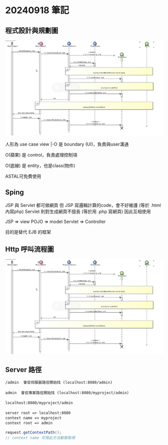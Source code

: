 # 20240918 筆記

## 程式設計與規劃圖
![alt text](<../teacher_save/螢幕擷取畫面 2024-09-18 113242.png>)

人形為 use case view
|-O 是 boundary (UI)，負責與user溝通

O(蘋果) 是 control，負責處理控制項

O(底線) 是 entity，也是class(物件)

ASTAL可免費使用

## Sping

JSP 與 Servlet 都可做網頁
但 JSP 寫邏輯計算的code，會不好維護 (等於 .html 內寫php)
Servlet 則對生成網頁不擅長 (等於用 .php 寫網頁)
因此互相使用

JSP => view
POJO => model
Servlet => Controller

目的是替代 EJB 的框架

## Http 呼叫流程圖

![alt text](<../teacher_save/螢幕擷取畫面 2024-09-18 113242.png>)

## Server 路徑

```
/admin  會從伺服器路徑開始找 (localhost:8080/admin)

admin  會從專案路徑開始找 (localhost:8080/myproject/admin)

localhost:8080/myproject/admin

server root => localhost:8080
context name => myproject
context root => admin
```
```java
request.getContextPath();
// context name 可用此方法動態取得
```